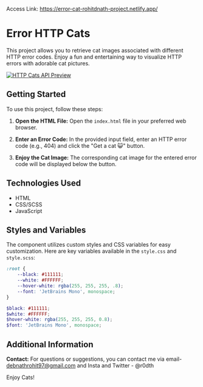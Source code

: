 Access Link: https://error-cat-rohitdnath-project.netlify.app/


# Error HTTP Cats

This project allows you to retrieve cat images associated with different HTTP error codes.
Enjoy a fun and entertaining way to visualize HTTP errors with adorable cat pictures.

[![HTTP Cats API Preview](https://i.postimg.cc/qRzZC72c/image.png)](https://postimg.cc/MMJYCqPX)

## Getting Started

To use this project, follow these steps:

1. **Open the HTML File:**
   Open the `index.html` file in your preferred web browser.

2. **Enter an Error Code:**
   In the provided input field, enter an HTTP error code (e.g., 404) and click the "Get a cat 😺" button.

3. **Enjoy the Cat Image:**
   The corresponding cat image for the entered error code will be displayed below the button.

## Technologies Used

- HTML
- CSS/SCSS
- JavaScript

## Styles and Variables

The component utilizes custom styles and CSS variables for easy customization. Here are key variables available in
the `style.css` and `style.scss`:

```css
:root {
    --black: #111111;
    --white: #FFFFFF;
    --hover-white: rgba(255, 255, 255, .8);
    --font: 'JetBrains Mono', monospace;
}
```

```scss
$black: #111111;
$white: #FFFFFF;
$hover-white: rgba(255, 255, 255, 0.8);
$font: 'JetBrains Mono', monospace;
```

## Additional Information
**Contact:**
For questions or suggestions, you can contact me via email- debnathrohit97@gmail.com and Insta and Twitter - @r0dth

Enjoy Cats!

